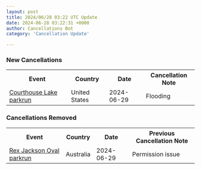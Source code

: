 ```yaml
---
layout: post
title: 2024/06/28 03:22 UTC Update
date: 2024-06-28 03:22:31 +0000
author: Cancellations Bot
category: 'Cancellation Update'

---
```


<h3>New Cancellations</h3>
<div class='hscrollable'>
<table style='width: 100%'>
    <tr>
        <th>Event</th>
        <th>Country</th>
        <th>Date</th>
        <th>Cancellation Note</th>
    </tr>
    <tr>
        <td><a href="https://www.parkrun.us/courthouselake">Courthouse Lake parkrun</a></td>
        <td>United States</td>
        <td>2024-06-29</td>
        <td>Flooding</td>
    </tr>
</table>
</div>
<h3>Cancellations Removed</h3>
<div class='hscrollable'>
<table style='width: 100%'>
    <tr>
        <th>Event</th>
        <th>Country</th>
        <th>Date</th>
        <th>Previous Cancellation Note</th>
    </tr>
    <tr>
        <td><a href="https://www.parkrun.com.au/rexjacksonoval">Rex Jackson Oval parkrun</a></td>
        <td>Australia</td>
        <td>2024-06-29</td>
        <td>Permission issue</td>
    </tr>
</table>
</div>
